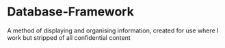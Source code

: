 # Database-Framework
A method of displaying and organising information, created for use where I work but stripped of all confidential content
